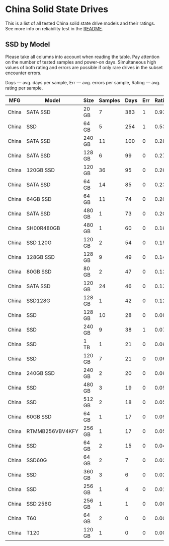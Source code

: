 China Solid State Drives
========================

This is a list of all tested China solid state drive models and their ratings. See
more info on reliability test in the [README](https://github.com/linuxhw/SMART).

SSD by Model
------------

Please take all columns into account when reading the table. Pay attention on the
number of tested samples and power-on days. Simultaneous high values of both rating
and errors are possible if only rare drives in the subset encounter errors.

Days   — avg. days per sample,
Err    — avg. errors per sample,
Rating — avg. rating per sample.

| MFG       | Model              | Size   | Samples | Days  | Err   | Rating |
|-----------|--------------------|--------|---------|-------|-------|--------|
| China     | SATA SSD           | 20 GB  | 7       | 383   | 1     | 0.93   |
| China     | SSD                | 64 GB  | 5       | 254   | 1     | 0.53   |
| China     | SATA SSD           | 240 GB | 11      | 100   | 0     | 0.28   |
| China     | SATA SSD           | 128 GB | 6       | 99    | 0     | 0.27   |
| China     | 120GB SSD          | 120 GB | 36      | 95    | 0     | 0.26   |
| China     | SATA SSD           | 64 GB  | 14      | 85    | 0     | 0.23   |
| China     | 64GB SSD           | 64 GB  | 11      | 74    | 0     | 0.20   |
| China     | SATA SSD           | 480 GB | 1       | 73    | 0     | 0.20   |
| China     | SH00R480GB         | 480 GB | 1       | 60    | 0     | 0.16   |
| China     | SSD 120G           | 120 GB | 2       | 54    | 0     | 0.15   |
| China     | 128GB SSD          | 128 GB | 9       | 49    | 0     | 0.14   |
| China     | 80GB SSD           | 80 GB  | 2       | 47    | 0     | 0.13   |
| China     | SATA SSD           | 120 GB | 24      | 46    | 0     | 0.13   |
| China     | SSD128G            | 128 GB | 1       | 42    | 0     | 0.12   |
| China     | SSD                | 128 GB | 10      | 28    | 0     | 0.08   |
| China     | SSD                | 240 GB | 9       | 38    | 1     | 0.07   |
| China     | SSD                | 1 TB   | 1       | 21    | 0     | 0.06   |
| China     | SSD                | 120 GB | 7       | 21    | 0     | 0.06   |
| China     | 240GB SSD          | 240 GB | 2       | 20    | 0     | 0.06   |
| China     | SSD                | 480 GB | 3       | 19    | 0     | 0.05   |
| China     | SSD                | 512 GB | 2       | 18    | 0     | 0.05   |
| China     | 60GB SSD           | 64 GB  | 1       | 17    | 0     | 0.05   |
| China     | RTMMB256VBV4KFY    | 256 GB | 1       | 17    | 0     | 0.05   |
| China     | SSD                | 64 GB  | 2       | 15    | 0     | 0.04   |
| China     | SSD60G             | 64 GB  | 2       | 7     | 0     | 0.02   |
| China     | SSD                | 360 GB | 3       | 6     | 0     | 0.02   |
| China     | SSD                | 256 GB | 1       | 4     | 0     | 0.01   |
| China     | SSD 256G           | 256 GB | 1       | 1     | 0     | 0.00   |
| China     | T60                | 64 GB  | 2       | 0     | 0     | 0.00   |
| China     | T120               | 120 GB | 1       | 0     | 0     | 0.00   |
